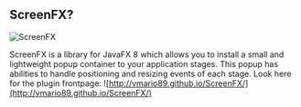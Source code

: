 ## ScreenFX?

![ScreenFX](http://image-upload.de/image/NEe4sB/6eae86a6d4.png)

ScreenFX is a library for JavaFX 8 which allows you to install a small and lightweight popup container to your application stages. This popup has abilities to handle positioning and resizing events of each stage.  Look here for the plugin frontpage: ![http://vmario89.github.io/ScreenFX/](http://vmario89.github.io/ScreenFX/)
